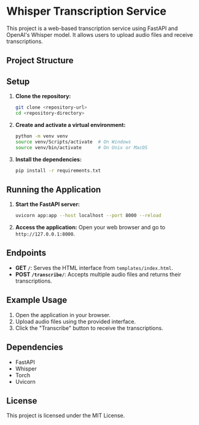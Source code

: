 # Whisper Transcription Service

This project is a web-based transcription service using FastAPI and OpenAI's Whisper model. It allows users to upload audio files and receive transcriptions.

## Project Structure

## Setup

1. **Clone the repository:**
    ```sh
    git clone <repository-url>
    cd <repository-directory>
    ```

2. **Create and activate a virtual environment:**
    ```sh
    python -m venv venv
    source venv/Scripts/activate  # On Windows
    source venv/bin/activate      # On Unix or MacOS
    ```

3. **Install the dependencies:**
    ```sh
    pip install -r requirements.txt
    ```

## Running the Application

1. **Start the FastAPI server:**
    ```sh
    uvicorn app:app --host localhost --port 8000 --reload
    ```

2. **Access the application:**
    Open your web browser and go to `http://127.0.0.1:8000`.

## Endpoints

- **GET `/`**: Serves the HTML interface from `templates/index.html`.
- **POST `/transcribe/`**: Accepts multiple audio files and returns their transcriptions.

## Example Usage

1. Open the application in your browser.
2. Upload audio files using the provided interface.
3. Click the "Transcribe" button to receive the transcriptions.

## Dependencies

- FastAPI
- Whisper
- Torch
- Uvicorn

## License

This project is licensed under the MIT License.